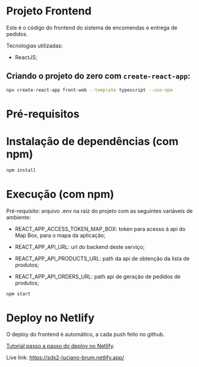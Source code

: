 # Projeto Frontend

Este é o código do frontend do sistema de encomendas e entrega de pedidos. 

Tecnologias utilizadas:

- ReactJS;

## Criando o projeto do zero com `create-react-app`:

```bash
npx create-react-app front-web --template typescript --use-npm
```

# Pré-requisitos

# Instalação de dependências (com npm)

```bash 
npm install
```

# Execução (com npm)

Pré-requisito: arquivo .env na raíz do projeto com as seguintes variáveis de ambiente:

- REACT_APP_ACCESS_TOKEN_MAP_BOX: token para acesso à api do Map Box, para o mapa da aplicação;

- REACT_APP_API_URL: url do backend deste serviço;

- REACT_APP_API_PRODUCTS_URL: path da api de obtenção da lista de produtos;

- REACT_APP_API_ORDERS_URL: path api de geração de pedidos de produtos;

```bash 
npm start
```

# Deploy no Netlify

O deploy do frontend é automático, a cada push feito no github.

[Tutorial passo a passo do deploy no Netlify](https://www.netlify.com/blog/2016/09/29/a-step-by-step-guide-deploying-on-netlify/).

Live link: https://sds2-luciano-brum.netlify.app/
